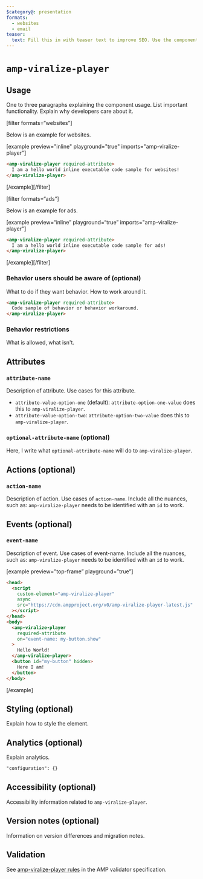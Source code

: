 ```yaml
---
$category@: presentation
formats:
  - websites
  - email
teaser:
  text: Fill this in with teaser text to improve SEO. Use the component description.
---
```


<!--
  All documentation starts with frontmatter. Front matter organizes documentation on amp.dev
  and improves SEO.
  * Include the relevant category(ies): ads-analytics, dynamic-content, layout, media, presentation, social, personalization
  * List applicable format(s): websites, ads, stories, email
  * Do not include markdown formatting in the frontmatter - plain text and punctionation only!
  * Remove this comment!
-->

<!--
Copyright 2020 The AMP HTML Authors. All Rights Reserved.

Licensed under the Apache License, Version 2.0 (the "License");
you may not use this file except in compliance with the License.
You may obtain a copy of the License at

      http://www.apache.org/licenses/LICENSE-2.0

Unless required by applicable law or agreed to in writing, software
distributed under the License is distributed on an "AS-IS" BASIS,
WITHOUT WARRANTIES OR CONDITIONS OF ANY KIND, either express or implied.
See the License for the specific language governing permissions and
limitations under the License.
-->

# `amp-viralize-player`

<!--
  If the component is relevant for more than one format and operates differently between these
  formats, include and filter multiple content blocks and code samples.
-->

## Usage

One to three paragraphs explaining the component usage. List important functionality. Explain why developers care about it.

[filter formats=“websites”]

Below is an example for websites.

[example preview="inline" playground="true" imports="amp-viralize-player"]

```html
<amp-viralize-player required-attribute>
  I am a hello world inline executable code sample for websites!
</amp-viralize-player>
```

[/example][/filter]

<!--
  * [Read more about filtering sections](https://amp.dev/documentation/guides-and-tutorials/contribute/contribute-documentation/formatting/?format=websites#filtering-sections)
  * [Read more about executable code samples](https://amp.dev/documentation/guides-and-tutorials/contribute/contribute-documentation/formatting/?format=websites#preview-code-samples)
 -->

[filter formats=“ads”]

Below is an example for ads.

[example preview=“inline” playground=“true” imports="amp-viralize-player"]

```html
<amp-viralize-player required-attribute>
  I am a hello world inline executable code sample for ads!
</amp-viralize-player>
```

[/example][/filter]

### Behavior users should be aware of (optional)

What to do if they want behavior. How to work around it.

```html
<amp-viralize-player required-attribute>
  Code sample of behavior or behavior workaround.
</amp-viralize-player>
```

### Behavior restrictions

What is allowed, what isn't.

## Attributes

### `attribute-name`

Description of attribute. Use cases for this attribute.

- `attribute-value-option-one` (default): `attribute-option-one-value` does this to `amp-viralize-player`.
- `attribute-value-option-two`: `attribute-option-two-value` does this to `amp-viralize-player`.

### `optional-attribute-name` (optional)

Here, I write what `optional-attribute-name` will do to `amp-viralize-player`.

## Actions (optional)

### `action-name`

Description of action. Use cases of `action-name`. Include all the nuances, such as: `amp-viralize-player` needs to be identified with an `id` to work.

## Events (optional)

### `event-name`

Description of event. Use cases of event-name. Include all the nuances, such as: `amp-viralize-player` needs to be identified with an `id` to work.

[example preview=”top-frame” playground=”true”]

```html
<head>
  <script
    custom-element="amp-viralize-player"
    async
    src="https://cdn.ampproject.org/v0/amp-viralize-player-latest.js"
  ></script>
</head>
<body>
  <amp-viralize-player
    required-attribute
    on="event-name: my-button.show"
  >
    Hello World!
  </amp-viralize-player>
  <button id="my-button" hidden>
    Here I am!
  </button>
</body>
```

[/example]

## Styling (optional)

Explain how to style the element.

## Analytics (optional)

Explain analytics.

```html
"configuration": {}
```

## Accessibility (optional)

Accessibility information related to `amp-viralize-player`.

## Version notes (optional)

Information on version differences and migration notes.

## Validation

See [amp-viralize-player rules](https://github.com/ampproject/amphtml/blob/master/extensions/amp-viralize-player/validator-amp-viralize-player.protoascii) in the AMP validator specification.
